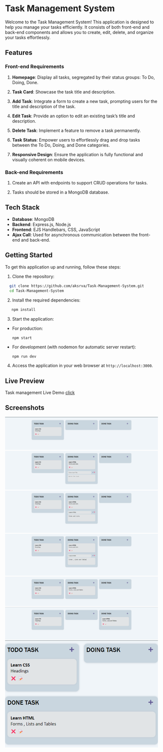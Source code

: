 # Task Management System

Welcome to the Task Management System! This application is designed to help you manage your tasks efficiently. It consists of both front-end and back-end components and allows you to create, edit, delete, and organize your tasks effortlessly.

## Features

### Front-end Requirements

1. **Homepage**: Display all tasks, segregated by their status groups: To Do, Doing, Done.

2. **Task Card**: Showcase the task title and description.

3. **Add Task**: Integrate a form to create a new task, prompting users for the title and description of the task.

4. **Edit Task**: Provide an option to edit an existing task’s title and description.

5. **Delete Task**: Implement a feature to remove a task permanently.

6. **Task Status**: Empower users to effortlessly drag and drop tasks between the To Do, Doing, and Done categories.

7. **Responsive Design**: Ensure the application is fully functional and visually coherent on mobile devices.

### Back-end Requirements

1. Create an API with endpoints to support CRUD operations for tasks.

2. Tasks should be stored in a MongoDB database.

## Tech Stack

- **Database**: MongoDB
- **Backend**: Express.js, Node.js
- **Frontend**: EJS Handlebars, CSS, JavaScript
- **Ajax Call**: Used for asynchronous communication between the front-end and back-end.

## Getting Started

To get this application up and running, follow these steps:

1. Clone the repository:
 ```bash
   git clone https://github.com/aksrva/Task-Management-System.git
   cd Task-Management-System
```
2. Install the required dependencies:
 ```bash
    npm install
 ```
3. Start the application:
- For production:

  ```
  npm start
  ```

- For development (with nodemon for automatic server restart):

  ```
  npm run dev
  ```

4. Access the application in your web browser at `http://localhost:3000`.
## Live Preview
Task management Live Demo [click](https://task-management.cyclic.app/)

## Screenshots
![Screenshot 1](https://raw.githubusercontent.com/aksrva/screenshots/main/task-management-screenshots/Screenshot%202023-09-03%20104815.png)
![Screenshot 2](https://raw.githubusercontent.com/aksrva/screenshots/main/task-management-screenshots/Screenshot%202023-09-03%20104920.png)
![Screenshot 3](https://raw.githubusercontent.com/aksrva/screenshots/main/task-management-screenshots/Screenshot%202023-09-03%20104942.png)
![Screenshot 4](https://raw.githubusercontent.com/aksrva/screenshots/main/task-management-screenshots/Screenshot%202023-09-03%20104958.png)
![Screenshot 5](https://raw.githubusercontent.com/aksrva/screenshots/main/task-management-screenshots/Screenshot%202023-09-03%20105005.png)
![Screenshot 6](https://raw.githubusercontent.com/aksrva/screenshots/main/task-management-screenshots/Screenshot%202023-09-03%20105014.png)
![Screenshot 7](https://raw.githubusercontent.com/aksrva/screenshots/main/task-management-screenshots/Screenshot%202023-09-03%20105026.png)
